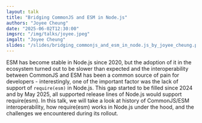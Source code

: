 ```yaml
---
layout: talk
title: "Bridging CommonJS and ESM in Node.js"
authors: "Joyee Cheung"
date: "2025-06-02T12:30:00"
imgsrc: "/img/talks/joyee.jpeg"
imgalt: "Joyee Cheung"
slides: "/slides/bridging_commonjs_and_esm_in_node.js_by_joyee_cheung.pdf"
---
```


ESM has become stable in Node.js since 2020, but the adoption of it in the ecosystem turned out to be slower than expected and the interoperability between CommonJS and ESM has been a common source of pain for developers - interestingly, one of the important factor was the lack of support of `require(esm)` in Node.js. This gap started to be filled since 2024 and by May 2025, all supported release lines of Node.js would support require(esm). In this talk, we will take a look at history of CommonJS/ESM interoperability, how require(esm) works in Node.js under the hood, and the challenges we encountered during its rollout.

